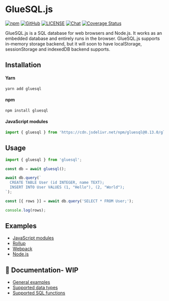 # GlueSQL.js

[![npm](https://img.shields.io/npm/v/gluesql)](https://www.npmjs.com/package/gluesql)
[![GitHub](https://img.shields.io/github/stars/gluesql/gluesql)](https://github.com/gluesql/gluesql)
[![LICENSE](https://img.shields.io/crates/l/gluesql.svg)](https://github.com/gluesql/gluesql/blob/main/LICENSE)
[![Chat](https://img.shields.io/discord/780298017940176946)](https://discord.gg/C6TDEgzDzY)
[![Coverage Status](https://coveralls.io/repos/github/gluesql/gluesql/badge.svg?branch=main)](https://coveralls.io/github/gluesql/gluesql?branch=main)

GlueSQL.js is a SQL database for web browsers and Node.js. It works as an embedded database and entirely runs in the browser.
GlueSQL.js supports in-memory storage backend, but it will soon to have localStorage, sessionStorage and indexedDB backend supports.
## Installation

#### Yarn
```
yarn add gluesql
```

#### npm
```
npm install gluesql
```

#### JavaScript modules
```javascript
import { gluesql } from 'https://cdn.jsdelivr.net/npm/gluesql@0.13.0/gluesql.js';
```

## Usage

```javascript
import { gluesql } from 'gluesql';

const db = await gluesql();

await db.query(`
  CREATE TABLE User (id INTEGER, name TEXT);
  INSERT INTO User VALUES (1, "Hello"), (2, "World");
`);

const [{ rows }] = await db.query('SELECT * FROM User;');

console.log(rows);
```

## Examples
* [JavaScript modules](https://github.com/gluesql/gluesql/tree/main/pkg/javascript/examples/web/module)
* [Rollup](https://github.com/gluesql/gluesql/tree/main/pkg/javascript/examples/web/rollup)
* [Webpack](https://github.com/gluesql/gluesql/tree/main/pkg/javascript/examples/web/webpack)
* [Node.js](https://github.com/gluesql/gluesql/tree/main/pkg/javascript/examples/nodejs)

## 🚧 Documentation- WIP
* [General examples](https://github.com/gluesql/gluesql/tree/main/test-suite/src)
* [Supported data types](https://github.com/gluesql/gluesql/tree/main/test-suite/src/data_type)
* [Supported SQL functions](https://github.com/gluesql/gluesql/tree/main/test-suite/src/function)
